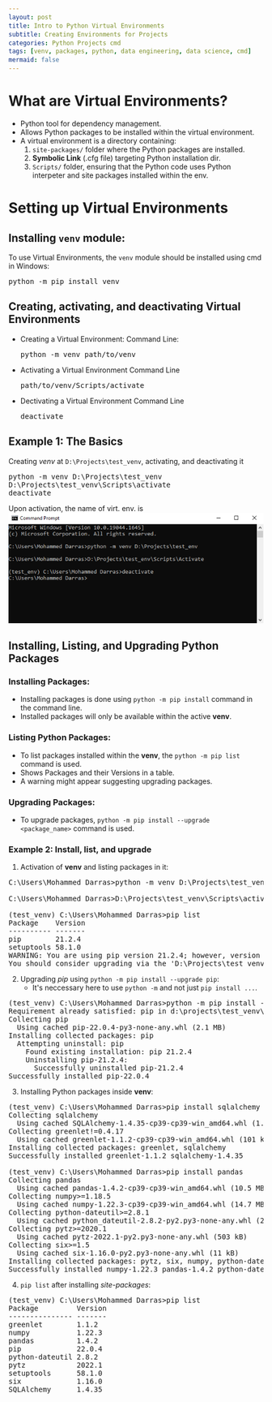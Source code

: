 ```yaml
---
layout: post
title: Intro to Python Virtual Environments
subtitle: Creating Environments for Projects
categories: Python Projects cmd
tags: [venv, packages, python, data engineering, data science, cmd]
mermaid: false
---
```


# What are Virtual Environments?
- Python tool for dependency management.
- Allows Python packages to be installed within the virtual environment.
- A virtual environment is a directory containing:
    1. `site-packages/` folder where the Python packages are installed.
    2. **Symbolic Link** (.cfg file) targeting Python installation dir.
    3. `Scripts/` folder, ensuring that the Python code uses Python interpeter and site packages installed within the env.

# Setting up Virtual Environments

## Installing `venv` module:
To use Virtual Environments, the `venv` module should be installed using cmd in Windows:
<pre>
python -m pip install venv
</pre>

## Creating, activating, and deactivating Virtual Environments
- Creating a Virtual Environment:
    Command Line:
    <pre>python -m venv path/to/venv</pre>
- Activating a Virtual Environment
    Command Line
    <pre>path/to/venv/Scripts/activate</pre>
- Dectivating a Virtual Environment
    Command Line
    <pre>deactivate</pre>

## Example 1: The Basics
Creating *venv* at `D:\Projects\test_venv`, activating, and deactivating it
<pre>
python -m venv D:\Projects\test_venv
D:\Projects\test_venv\Scripts\activate
deactivate
</pre>
Upon activation, the name of virt. env. is 
![title](Images/activation.PNG)


## Installing, Listing, and Upgrading Python Packages


### Installing Packages:
- Installing packages is done using `python -m pip install` command in the command line.
- Installed packages will only be available within the active **venv**.

### Listing Python Packages:
- To list packages installed within the **venv**, the `python -m pip list` command is used.
- Shows Packages and their Versions in a table.
- A warning might appear suggesting upgrading packages.

### Upgrading Packages:
- To upgrade packages, `python -m pip install --upgrade <package_name>` command is used.

### Example 2: Install, list, and upgrade

1. Activation of **venv** and listing packages in it:

<pre>
C:\Users\Mohammed Darras>python -m venv D:\Projects\test_venv

C:\Users\Mohammed Darras>D:\Projects\test_venv\Scripts\activate

(test_venv) C:\Users\Mohammed Darras>pip list
Package    Version
---------- -------
pip        21.2.4
setuptools 58.1.0
WARNING: You are using pip version 21.2.4; however, version 22.0.4 is available.
You should consider upgrading via the 'D:\Projects\test_venv\Scripts\python.exe -m pip install --upgrade pip' command.
</pre>

2. Upgrading *pip* using `python -m pip install --upgrade pip`:
    - It's neccessary here to use `python -m` and not just `pip install ...`.

<pre>
(test_venv) C:\Users\Mohammed Darras>python -m pip install --upgrade pip
Requirement already satisfied: pip in d:\projects\test_venv\lib\site-packages (21.2.4)
Collecting pip
  Using cached pip-22.0.4-py3-none-any.whl (2.1 MB)
Installing collected packages: pip
  Attempting uninstall: pip
    Found existing installation: pip 21.2.4
    Uninstalling pip-21.2.4:
      Successfully uninstalled pip-21.2.4
Successfully installed pip-22.0.4
</pre>

3. Installing Python packages inside **venv**:
<pre>
(test_venv) C:\Users\Mohammed Darras>pip install sqlalchemy
Collecting sqlalchemy
  Using cached SQLAlchemy-1.4.35-cp39-cp39-win_amd64.whl (1.6 MB)
Collecting greenlet!=0.4.17
  Using cached greenlet-1.1.2-cp39-cp39-win_amd64.whl (101 kB)
Installing collected packages: greenlet, sqlalchemy
Successfully installed greenlet-1.1.2 sqlalchemy-1.4.35

(test_venv) C:\Users\Mohammed Darras>pip install pandas
Collecting pandas
  Using cached pandas-1.4.2-cp39-cp39-win_amd64.whl (10.5 MB)
Collecting numpy>=1.18.5
  Using cached numpy-1.22.3-cp39-cp39-win_amd64.whl (14.7 MB)
Collecting python-dateutil>=2.8.1
  Using cached python_dateutil-2.8.2-py2.py3-none-any.whl (247 kB)
Collecting pytz>=2020.1
  Using cached pytz-2022.1-py2.py3-none-any.whl (503 kB)
Collecting six>=1.5
  Using cached six-1.16.0-py2.py3-none-any.whl (11 kB)
Installing collected packages: pytz, six, numpy, python-dateutil, pandas
Successfully installed numpy-1.22.3 pandas-1.4.2 python-dateutil-2.8.2 pytz-2022.1 six-1.16.0
</pre>
4. `pip list` after installing *site-packages*:
<pre>
(test_venv) C:\Users\Mohammed Darras>pip list
Package         Version
--------------- -------
greenlet        1.1.2
numpy           1.22.3
pandas          1.4.2
pip             22.0.4
python-dateutil 2.8.2
pytz            2022.1
setuptools      58.1.0
six             1.16.0
SQLAlchemy      1.4.35
</pre>





